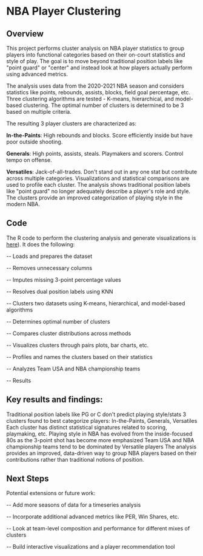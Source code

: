 # NBA Player Clustering
## Overview
This project performs cluster analysis on NBA player statistics to group players into functional categories based on their on-court statistics and style of play. The goal is to move beyond traditional position labels like "point guard" or "center" and instead look at how players actually perform using advanced metrics.

The analysis uses data from the 2020-2021 NBA season and considers statistics like points, rebounds, assists, blocks, field goal percentage, etc. Three clustering algorithms are tested - K-means, hierarchical, and model-based clustering. The optimal number of clusters is determined to be 3 based on multiple criteria.

The resulting 3 player clusters are characterized as:

**In-the-Paints**: High rebounds and blocks. Score efficiently inside but have poor outside shooting.

**Generals**: High points, assists, steals. Playmakers and scorers. Control tempo on offense.

**Versatiles**: Jack-of-all-trades. Don't stand out in any one stat but contribute across multiple categories.
Visualizations and statistical comparisons are used to profile each cluster. The analysis shows traditional position labels like "point guard" no longer adequately describe a player's role and style. The clusters provide an improved categorization of playing style in the modern NBA.

##  Code
The R code to perform the clustering analysis and generate visualizations is [here](https://github.com/omotuno/nba_positions_clustering/blob/main/NBA%20Positions.Rmd)). It does the following:

-- Loads and prepares the dataset

-- Removes unnecessary columns

-- Imputes missing 3-point percentage values

-- Resolves dual position labels using KNN

-- Clusters two datasets using K-means, hierarchical, and model-based algorithms

-- Determines optimal number of clusters

-- Compares cluster distributions across methods

-- Visualizes clusters through pairs plots, bar charts, etc.

-- Profiles and names the clusters based on their statistics

-- Analyzes Team USA and NBA championship teams

-- Results

## Key results and findings:

Traditional position labels like PG or C don't predict playing style/stats
3 clusters found to best categorize players: In-the-Paints, Generals, Versatiles
Each cluster has distinct statistical signatures related to scoring, playmaking, etc.
Playing style in NBA has evolved from the inside-focused 80s as the 3-point shot has become more emphasized
Team USA and NBA championship teams tend to be dominated by Versatile players
The analysis provides an improved, data-driven way to group NBA players based on their contributions rather than traditional notions of position.

## Next Steps
Potential extensions or future work:

-- Add more seasons of data for a timeseries analysis

-- Incorporate additional advanced metrics like PER, Win Shares, etc.

-- Look at team-level composition and performance for different mixes of clusters

-- Build interactive visualizations and a player recommendation tool
